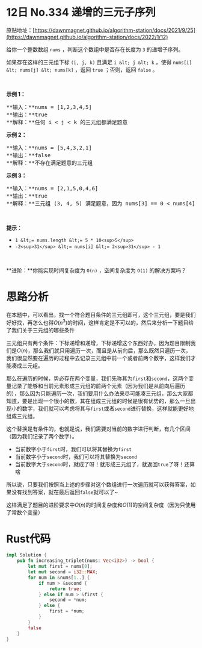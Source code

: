 # 12日 No.334 递增的三元子序列
原贴地址：[https://dawnmagnet.github.io/algorithm-station/docs/2021/9/25](https://dawnmagnet.github.io/algorithm-station/docs/2022/1/12)

给你一个整数数组&nbsp;`nums` ，判断这个数组中是否存在长度为 `3` 的递增子序列。

如果存在这样的三元组下标 `(i, j, k)`&nbsp;且满足 `i &lt; j &lt; k` ，使得&nbsp;`nums[i] &lt; nums[j] &lt; nums[k]` ，返回 `true` ；否则，返回 `false` 。

&nbsp;

**示例 1：**

<pre>**输入：**nums = [1,2,3,4,5]
**输出：**true
**解释：**任何 i &lt; j &lt; k 的三元组都满足题意
</pre>

**示例 2：**

<pre>**输入：**nums = [5,4,3,2,1]
**输出：**false
**解释：**不存在满足题意的三元组</pre>

**示例 3：**

<pre>**输入：**nums = [2,1,5,0,4,6]
**输出：**true
**解释：**三元组 (3, 4, 5) 满足题意，因为 nums[3] == 0 &lt; nums[4] == 4 &lt; nums[5] == 6
</pre>

&nbsp;

**提示：**

*   `1 &lt;= nums.length &lt;= 5 * 10<sup>5</sup>`
*   `-2<sup>31</sup> &lt;= nums[i] &lt;= 2<sup>31</sup> - 1`

&nbsp;

**进阶：**你能实现时间复杂度为 `O(n)` ，空间复杂度为 `O(1)` 的解决方案吗？

# 思路分析
在本题中，可以看出，找一个符合题目条件的三元组即可，这个三元组，要是我们好好找，再怎么也得$O(n^3)$的时间，这样肯定是不可以的，然后来分析一下题目给了我们关于三元组的哪些条件

三元组只有两个条件：下标递增和递增，下标递增这个东西好办，因为题目限制我们是$O(n)$，那么我们就只用遍历一次，而且是从前向后，那么既然只遍历一次，我们很显然要在遍历的过程中去记录三元组中前一个或者前两个数字，这样我们才能凑成三元组。

那么在遍历的时候，势必存在两个变量，我们先称其为`first`和`second`，这两个变量记录了能够和当前元素形成三元组的前两个元素（因为我们是从前向后遍历的），那么因为只能遍历一次，我们要用什么办法来尽可能凑三元组，那么大家都知道，要是出现一个很小的数，其在组成三元组的时候是很有优势的，那么一旦出现小的数字，我们就可以考虑将其与`first`或者`second`进行替换，这样就能更好地组成三元组。

这个替换是有条件的，也就是说，我们需要对当前的数字进行判断，有几个区间（因为我们记录了两个数字）。

- 当前数字小于`first`时，我们可以将其替换为`first`
- 当前数字小于`second`时，我们可以将其替换为`second`
- 当前数字大于`second`时，就成了呀！就形成三元组了，就返回`true`了呀！还算啥

所以说，只要我们按照当上述的步骤对这个数组进行一次遍历就可以获得答案，如果没有找到答案，就在最后返回`false`就可以了~

这样满足了题目的进阶要求中$O(n)$的时间复杂度和$O(1)$的空间复杂度（因为只使用了常数个变量）

# Rust代码
```rust
impl Solution {
    pub fn increasing_triplet(nums: Vec<i32>) -> bool {
        let mut first = nums[0];
        let mut second = i32::MAX;
        for num in &nums[1..] {
            if num > &second {
                return true;
            } else if num > &first {
                second = *num;
            } else {
                first = *num;
            }
        }
        false
    }
}
```